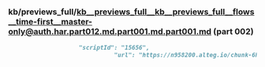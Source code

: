 ### kb/previews_full/kb__previews_full__kb__previews_full__flows__time-first__master-only@auth.har.part012.md.part001.md.part001.md (part 002)

```md
                    "scriptId": "15656",
                              "url": "https://n958200.alteg.io/chunk-6FGVQ7PR.j
```

```

